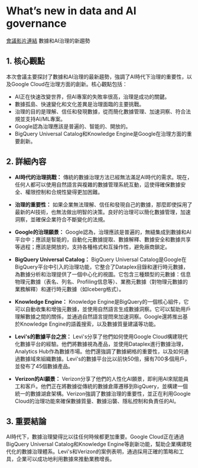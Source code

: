 # What’s new in data and AI governance
[會議影片連結](https://www.youtube.com/watch?v=yrKez5h4PWY)
數據和AI治理的新趨勢

## 1. 核心觀點

本次會議主要探討了數據和AI治理的最新趨勢，強調了AI時代下治理的重要性，以及Google Cloud在治理方面的創新。核心觀點包括：

*   AI正在快速改變世界，但AI專案的失敗率很高，治理是成功的關鍵。
*   數據孤島、快速變化和文化差異是治理面臨的主要挑戰。
*   治理的目的是理解、信任和發現數據，從而簡化數據管理、加速洞察、符合法規並支持AI/ML專案。
*   Google認為治理應該是普遍的、智能的、開放的。
*   BigQuery Universal Catalog和Knowledge Engine是Google在治理方面的重要創新。

## 2. 詳細內容

*   **AI時代的治理挑戰：** 傳統的數據治理方法已經無法滿足AI時代的需求。現在，任何人都可以使用自然語言與複雜的數據管理系統互動，這使得確保數據安全、權限控制和合規性變得更加困難。

*   **治理的重要性：** 如果企業無法理解、信任和發現自己的數據，那麼即使採用了最新的AI技術，也無法做出明智的決策。良好的治理可以簡化數據管理，加速洞察，並確保企業符合不斷變化的法規。

*   **Google的治理願景：** Google認為，治理應該是普遍的，無縫集成到數據和AI平台中；應該是智能的，自動化元數據提取、數據解釋、數據安全和數據共享等過程；應該是開放的，支持各種格式和互操作性，避免廠商鎖定。

*   **BigQuery Universal Catalog：** BigQuery Universal Catalog是Google在BigQuery平台中引入的治理功能，它整合了Dataplex目錄和運行時元數據，為數據分析和治理提供了一個中心化的視圖。它包含三種類型的元數據：信息物理元數據（表名、列名、Profiling信息等）、業務元數據（對物理元數據的業務解釋）和運行時元數據（如Iceberg格式）。

*   **Knowledge Engine：** Knowledge Engine是BigQuery的一個核心組件，它可以自動收集和增強元數據，並使用自然語言生成數據洞察。它可以幫助用戶理解數據之間的關係，並通過自然語言提問來加速洞察。Google還將推出基於Knowledge Engine的語義搜索，以及數據質量建議等功能。

*   **Levi's的數據平台之旅：** Levi's分享了他們如何使用Google Cloud構建現代化數據平台的經驗。他們將數據視為產品，並使用Dataplex進行數據治理，Analytics Hub作為數據市場。他們還強調了數據網格的重要性，以及如何通過數據域來組織數據。Levi's的數據平台比以前快50倍，擁有700多個用戶，並發布了45個數據產品。

*   **Verizon的AI願景：** Verizon分享了他們的人性化AI願景，即利用AI來賦能員工和客戶。他們正在將數據從傳統的數據倉庫遷移到BigQuery，並構建一個統一的數據湖倉架構。Verizon強調了數據治理的重要性，並正在利用Google Cloud的治理功能來確保數據質量、數據沿襲、隱私控制和負責任的AI。

## 3. 重要結論

AI時代下，數據治理變得比以往任何時候都更加重要。Google Cloud正在通過BigQuery Universal Catalog和Knowledge Engine等創新功能，幫助企業構建現代化的數據治理體系。Levi's和Verizon的案例表明，通過採用正確的策略和工具，企業可以成功地利用數據來推動業務增長。
